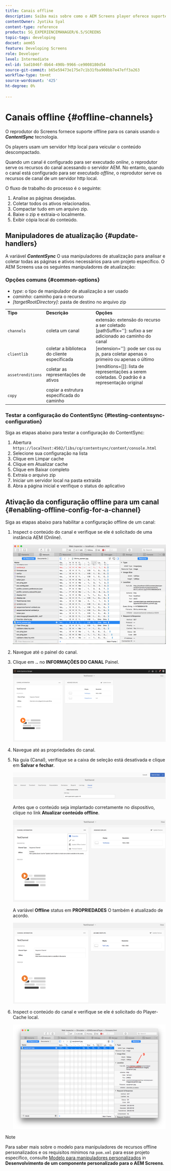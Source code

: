 ```yaml
---
title: Canais offline
description: Saiba mais sobre como o AEM Screens player oferece suporte offline para canais usando a tecnologia ContentSync.
contentOwner: Jyotika Syal
content-type: reference
products: SG_EXPERIENCEMANAGER/6.5/SCREENS
topic-tags: developing
docset: aem65
feature: Developing Screens
role: Developer
level: Intermediate
exl-id: 5ad1046f-8b64-490b-9966-ce9008180d54
source-git-commit: b65e59473e175e7c1b31fba900bb7e47eff3a263
workflow-type: tm+mt
source-wordcount: '425'
ht-degree: 0%

---
```


# Canais offline {#offline-channels}

O reprodutor do Screens fornece suporte offline para os canais usando o ***ContentSync*** tecnologia.

Os players usam um servidor http local para veicular o conteúdo descompactado.

Quando um canal é configurado para ser executado *online*, o reprodutor serve os recursos do canal acessando o servidor AEM. No entanto, quando o canal está configurado para ser executado *offline*, o reprodutor serve os recursos de canal de um servidor http local.

O fluxo de trabalho do processo é o seguinte:

1. Analise as páginas desejadas.
1. Coletar todos os ativos relacionados.
1. Compactar tudo em um arquivo zip.
1. Baixe o zip e extraia-o localmente.
1. Exibir cópia local do conteúdo.

## Manipuladores de atualização {#update-handlers}

A variável ***ContentSync*** O usa manipuladores de atualização para analisar e coletar todas as páginas e ativos necessários para um projeto específico. O AEM Screens usa os seguintes manipuladores de atualização:

### Opções comuns {#common-options}

* *type*: o tipo de manipulador de atualização a ser usado
* *caminho*: caminho para o recurso
* *[targetRootDirectory]*: pasta de destino no arquivo zip

<table>
 <tbody>
  <tr>
   <td><strong>Tipo</strong></td> 
   <td><strong>Descrição</strong></td> 
   <td><strong>Opções</strong></td> 
  </tr>
  <tr>
   <td><code>channels</code></td> 
   <td>coleta um canal</td> 
   <td>extensão: extensão do recurso a ser coletado<br /> [pathSuffix='']: sufixo a ser adicionado ao caminho do canal<br /> </td> 
  </tr>
  <tr>
   <td><code>clientlib</code></td> 
   <td>coletar a biblioteca do cliente especificada</td> 
   <td>[extension='']: pode ser css ou js, para coletar apenas o primeiro ou apenas o último</td> 
  </tr>
  <tr>
   <td><code>assetrenditions</code></td> 
   <td>coletar as representações de ativos</td> 
   <td>[renditions=[]]: lista de representações a serem coletadas. O padrão é a representação original</td> 
  </tr>
  <tr>
   <td><code>copy</code></td> 
   <td>copiar a estrutura especificada do caminho</td> 
   <td> </td> 
  </tr>
 </tbody>
</table>

### Testar a configuração do ContentSync {#testing-contentsync-configuration}

Siga as etapas abaixo para testar a configuração do ContentSync:

1. Abertura `https://localhost:4502/libs/cq/contentsync/content/console.html`
1. Selecione sua configuração na lista
1. Clique em Limpar cache
1. Clique em Atualizar cache
1. Clique em Baixar completo
1. Extraia o arquivo zip
1. Iniciar um servidor local na pasta extraída
1. Abra a página inicial e verifique o status do aplicativo

## Ativação da configuração offline para um canal {#enabling-offline-config-for-a-channel}

Siga as etapas abaixo para habilitar a configuração offline de um canal:

1. Inspect o conteúdo do canal e verifique se ele é solicitado de uma instância AEM (Online).

   ![chlimage_1-24](assets/chlimage_1-24.png)

1. Navegue até o painel do canal.
1. Clique em **..** no **INFORMAÇÕES DO CANAL** Painel.

   ![chlimage_1-25](assets/chlimage_1-25.png)

1. Navegue até as propriedades do canal.
1. Na guia (Canal), verifique se a caixa de seleção está desativada e clique em **Salvar e fechar**.

   ![screen_shot_2017-12-19at122422pm](assets/screen_shot_2017-12-19at122422pm.png)

   Antes que o conteúdo seja implantado corretamente no dispositivo, clique no link **Atualizar conteúdo offline**.

   ![screen_shot_2017-12-19at122637pm](assets/screen_shot_2017-12-19at122637pm.png)

   A variável **Offline** status em **PROPRIEDADES** O também é atualizado de acordo.

   ![screen_shot_2017-12-19at124735pm](assets/screen_shot_2017-12-19at124735pm.png)

1. Inspect o conteúdo do canal e verifique se ele é solicitado do Player-Cache local.

   ![chlimage_1-26](assets/chlimage_1-26.png)

>[!NOTE]
>
>Para saber mais sobre o modelo para manipuladores de recursos offline personalizados e os requisitos mínimos na `pom.xml` para esse projeto específico, consulte [Modelo para manipuladores personalizados](/help/user-guide/developing-custom-component-tutorial-develop.md#custom-handlers) in **Desenvolvimento de um componente personalizado para o AEM Screens**.

